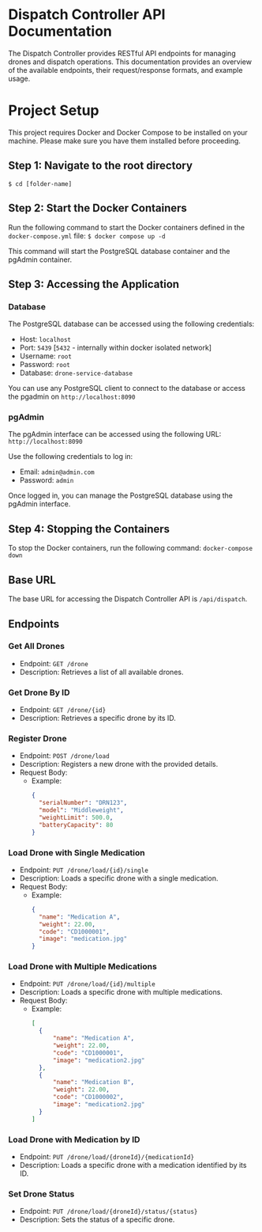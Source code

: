 # Dispatch Controller API Documentation

The Dispatch Controller provides RESTful API endpoints for managing drones and dispatch operations. This documentation provides an overview of the available endpoints, their request/response formats, and example usage.

# Project Setup
This project requires Docker and Docker Compose to be installed on your machine. Please make sure you have them installed before proceeding.

## Step 1: Navigate to the root directory
`$ cd [folder-name] `

## Step 2: Start the Docker Containers
Run the following command to start the Docker containers defined in the `docker-compose.yml` file:
`$ docker compose up -d`

This command will start the PostgreSQL database container and the pgAdmin container.

## Step 3: Accessing the Application

### Database

The PostgreSQL database can be accessed using the following credentials:

- Host: `localhost`
- Port: `5439` [`5432` - internally within docker isolated network]
- Username: `root`
- Password: `root`
- Database: `drone-service-database`

You can use any PostgreSQL client to connect to the database or access the pgadmin on `http://localhost:8090`

### pgAdmin

The pgAdmin interface can be accessed using the following URL:
`http://localhost:8090`

Use the following credentials to log in:

- Email: `admin@admin.com`
- Password: `admin`

Once logged in, you can manage the PostgreSQL database using the pgAdmin interface.

## Step 4: Stopping the Containers

To stop the Docker containers, run the following command:
`docker-compose down`

## Base URL

The base URL for accessing the Dispatch Controller API is `/api/dispatch`.
## Endpoints

### Get All Drones

- Endpoint: `GET /drone`
- Description: Retrieves a list of all available drones.

### Get Drone By ID

- Endpoint: `GET /drone/{id}`
- Description: Retrieves a specific drone by its ID.

### Register Drone

- Endpoint: `POST /drone/load`
- Description: Registers a new drone with the provided details.
- Request Body:
  - Example:
    ```json
    {
      "serialNumber": "DRN123",
      "model": "Middleweight",
      "weightLimit": 500.0,
      "batteryCapacity": 80
    }
    ```

### Load Drone with Single Medication

- Endpoint: `PUT /drone/load/{id}/single`
- Description: Loads a specific drone with a single medication.
- Request Body:
  - Example:
    ```json
    {
      "name": "Medication A",
      "weight": 22.00,
      "code": "CD1000001",
      "image": "medication.jpg"
    }
    ```

### Load Drone with Multiple Medications

- Endpoint: `PUT /drone/load/{id}/multiple`
- Description: Loads a specific drone with multiple medications.
- Request Body:
  - Example:
    ```json
    [
      {
          "name": "Medication A",
          "weight": 22.00,
          "code": "CD1000001",
          "image": "medication2.jpg"
      },
      {
          "name": "Medication B",
          "weight": 22.00,
          "code": "CD1000002",
          "image": "medication2.jpg"
      }
    ]
    ```

### Load Drone with Medication by ID

- Endpoint: `PUT /drone/load/{droneId}/{medicationId}`
- Description: Loads a specific drone with a medication identified by its ID.

### Set Drone Status

- Endpoint: `PUT /drone/load/{droneId}/status/{status}`
- Description: Sets the status of a specific drone.


